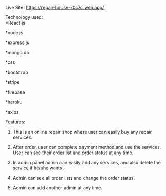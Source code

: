 Live Site: https://repair-house-70c7c.web.app/

Technology used:  
*React js

*node js 

*express js 

*mongo db 

*css

*bootstrap 

*stripe 

*firebase    

*heroku

*axios

Features:
1) This is an online repair shop where user can easily buy any repair services.

2) After order, user can complete payment method and use the services. User can see their 
order list and order status at any time.     

3) In admin panel admin can easily add any services, and also delete the service if he/she wants. 

4) Admin can see all order lists and change the order status. 

5) Admin can add another admin at any time.




